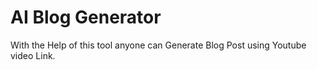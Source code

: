 # AI Blog Generator 

With the Help of this tool anyone can Generate Blog Post using Youtube video Link.
